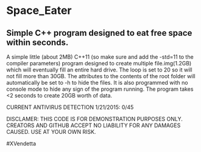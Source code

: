 # Space_Eater
Simple C++ program designed to eat free space within seconds.
--------------------------------------------------------------------------------------------------------------------------------
A simple little (about 2MB) C++11 (so make sure and add the -std=11 to the compiler parameters) program designed to create multiple file.img(1.2GB) which will eventually fill an entire hard drive. The loop is set to 20 so it will not fill more than 30GB. The attributes to the contents of the root folder will automatically be set to -h to hide the files. It is also programmed with no console mode to hide any sign of the program running. The program takes <2 seconds to create 20GB worth of data.


CURRENT ANTIVIRUS DETECTION 1/21/2015: 0/45 


DISCLAMER: THIS CODE IS FOR DEMONSTRATION PURPOSES ONLY. CREATORS AND GITHUB ACCEPT NO LIABILITY FOR ANY DAMAGES CAUSED. USE AT YOUR OWN RISK.

#XVendetta
